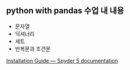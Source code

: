 ## python with pandas 수업 내 내용

* 문자열
* 딕셔너리
* 세트
* 반복문과 조건문

[Installation Guide — Spyder 5 documentation](https://docs.spyder-ide.org/current/installation.html)
